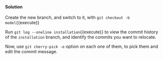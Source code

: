 #### Solution

Create the new branch, and switch to it, with `git checkout -b model`{{execute}}

Run `git log --oneline installation`{{execute}} to view the commit history of the `installation` branch, and identify the commits you want to relocate.

Now, use `git cherry-pick -e` option on each one of them, to pick them and edit the commit message.